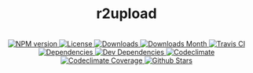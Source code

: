 <h1 align="center">r2upload</h1>

<div align="center">
  <strong></strong>
</div>

<br />

<div align="center">
  <!-- NPM version -->
  <a href="https://npmjs.org/package/r2upload" target="_blank">
    <img src="https://img.shields.io/npm/v/r2upload.svg" alt="NPM version" />
  </a>
  <!-- License -->
  <a href="https://npmjs.org/package/r2upload" target="_blank">
    <img src="https://img.shields.io/npm/l/r2upload.svg" alt="License" />
  </a>
  <!-- Downloads -->
  <a href="https://npmjs.org/package/r2upload" target="_blank">
    <img src="https://img.shields.io/npm/dt/r2upload.svg" alt="Downloads" />
  </a>
  <!-- Downloads Month -->
  <a href="https://npmjs.org/package/r2upload" target="_blank">
    <img src="https://img.shields.io/npm/dm/r2upload.svg" alt="Downloads Month" />
  </a>
  <!-- Travis CI -->
  <a href="https://travis-ci.org/r2js/r2upload" target="_blank">
    <img src="https://img.shields.io/travis/r2js/r2upload.svg" alt="Travis CI" />
  </a>
  <!-- Dependencies -->
  <a href="https://david-dm.org/r2js/r2upload" target="_blank">
    <img src="https://img.shields.io/david/r2js/r2upload.svg" alt="Dependencies" />
  </a>
  <!-- Dev Dependencies -->
  <a href="https://david-dm.org/r2js/r2upload?type=dev" target="_blank">
    <img src="https://img.shields.io/david/dev/r2js/r2upload.svg" alt="Dev Dependencies" />
  </a>
  <!-- Codeclimate -->
  <a href="https://codeclimate.com/github/r2js/r2upload" target="_blank">
    <img src="https://img.shields.io/codeclimate/github/r2js/r2upload.svg" alt="Codeclimate" />
  </a>
  <!-- Codeclimate Coverage -->
  <a href="https://codeclimate.com/github/r2js/r2upload" target="_blank">
    <img src="https://img.shields.io/codeclimate/coverage/github/r2js/r2upload.svg" alt="Codeclimate Coverage" />
  </a>
  <!-- Github Stars -->
  <a href="https://github.com/r2js/r2upload" target="_blank">
    <img src="https://img.shields.io/github/stars/r2js/r2upload.svg?label=%E2%98%85" alt="Github Stars" />
  </a>
</div>
